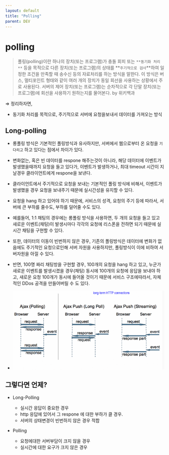 ```yaml
---
layout: default
title: "Polling"
parent: DEV
---
```

# polling

> 폴링(polling)이란 하나의 장치(또는 프로그램)가 충돌 회피 또는 `**동기화 처리**` 등을 목적으로 다른 장치(또는 프로그램)의 상태를 **`주기적으로 검사`**하여 일정한 조건을 만족할 때 송수신 등의 자료처리를 하는 방식을 말한다. 이 방식은 버스, 멀티포인트 형태와 같이 여러 개의 장치가 동일 회선을 사용하는 상황에서 주로 사용된다. 서버의 제어 장치(또는 프로그램)는 순차적으로 각 단말 장치(또는 프로그램)에 회선을 사용하기 원하는지를 물어본다. by 위키백과

⇒ 정리하자면, 

- 동기화 처리를 목적으로, 주기적으로 서버에 요청을보내서 데이터를 가져오는 방식

## Long-polling

- 롱폴링 방식은 기본적인 폴링방식과 유사하지만, 서버에서 웹으로부터 온 요청을 `기다리고` 하고 있다는 점에서 차이가 있다.
- 변화없는, 혹은 빈 데이터를 respone 해주는것이 아니라, 해당 데이터에 이벤트가 발생했을때까지 요청을 들고 있다가, 이벤트가 발생하거나, 최대 timeout 시간이 지날경우 클라이언트에게 respone을 보낸다.
- 클라이언트에서 주기적으로 요청을 보내는 기본적인 폴링 방식에 비해서, 이벤트가 발생했을 경우 요청을 보내주기 때문에 실시간성을 유지할 수 있다.
- 요청을 hang 하고 있어야 하기 때문에, 서비스의 성격, 요청의 주기 등에 따라서, 서버에 큰 부하를 줄수도, 부하를 덜어줄 수도 있다.
- 예를들어, 1:1 채팅의 경우에는 롱폴링 방식을 사용하면, 두 개의 요청을 들고 있고 새로운 이벤트(채팅)이 발생시마다 각각의 요청에 리스폰을 전하면 되기 때문에 실시간 채팅을 구현할 수 있다.
- 또한, 데이터의 이동이 빈번하지 않은 경우, 기존의 폴링방식은 데이터에 변화가 없음에도 주기적인 요청으로인해 서버 자원을 사용하지만, 폴링방식이 이에 비하여 서버자원을 아낄 수 있다.
- 반면, 100명 짜리 채팅방을 구현할 경우, 100개의 요청을 hang 하고 있고, 누군가 새로운 이벤트를 발생시켰을 경우(채팅) 동시에 100개의 요청에 응답을 보내야 하고, 새로운 요청 100개가 동시에 들어올 것이기 때문에 서비스 구조에따라서, 자체적인 DDos 공격을 만들어버릴 수 도 있다.

- ![default](img\Untitled.png)
## 그렇다면 언제?

- Long-Polling
    - 실시간 응답이 중요한 경우
    - http 응답에 있어서 그 respone 에 대한 부하가 클 경우.
    - 서버의 상태변경이 빈번하지 않은 경우 적합

- Polling
    - 요청에대한 서버부담이 크지 않을 경우
    - 실시간에 대한 요구가 크지 않은 경우


